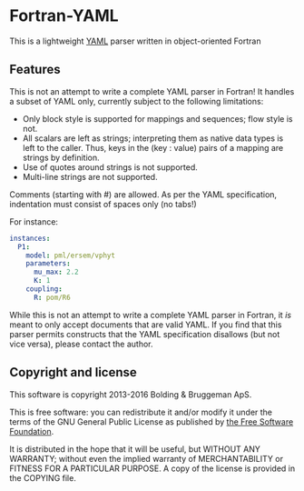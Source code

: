 # Fortran-YAML

This is a lightweight [YAML](http://yaml.org) parser written in object-oriented Fortran

## Features

This is not an attempt to write a complete YAML parser in Fortran! It handles a subset of YAML only, currently subject to the following limitations:

* Only block style is supported for mappings and sequences; flow style is not.
* All scalars are left as strings; interpreting them as native data types is left to the caller. Thus, keys in the (key : value) pairs of a mapping are strings by definition.
* Use of quotes around strings is not supported.
* Multi-line strings are not supported.

Comments (starting with #) are allowed. As per the YAML specification, indentation must consist of spaces only (no tabs!)

For instance:

```yaml
instances:
  P1:
    model: pml/ersem/vphyt
    parameters:
      mu_max: 2.2
      K: 1
    coupling:
      R: pom/R6
```

While this is not an attempt to write a complete YAML parser in Fortran, it _is_ meant
to only accept documents that are valid YAML. If you find that this parser
permits constructs that the YAML specification disallows (but not vice versa),
please contact the author.

## Copyright and license

This software is copyright 2013-2016 Bolding & Bruggeman ApS.

This is free software: you can redistribute it and/or modify it under
the terms of the GNU General Public License as published by [the Free Software
Foundation](https://www.gnu.org/licenses/gpl.html).

It is distributed in the hope that it will be useful, but WITHOUT ANY WARRANTY;
without even the implied warranty of MERCHANTABILITY or FITNESS FOR A
PARTICULAR PURPOSE. A copy of the license is provided in the COPYING file.